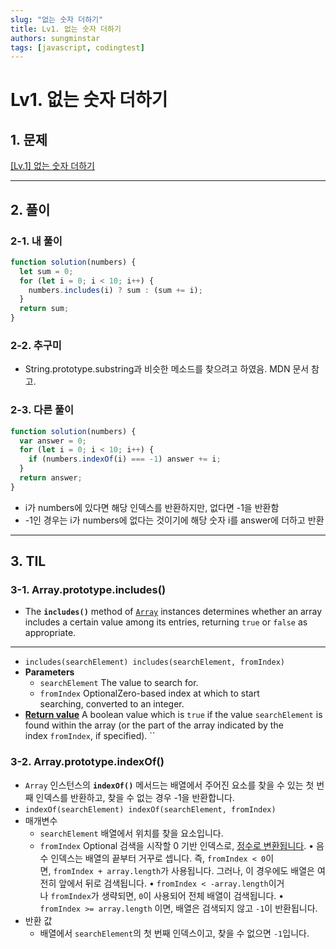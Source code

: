 ```yaml
---
slug: "없는 숫자 더하기"
title: Lv1. 없는 숫자 더하기
authors: sungminstar
tags: [javascript, codingtest]
---
```


# **Lv1. 없는 숫자 더하기**

## 1. 문제

[[Lv.1] 없는 숫자 더하기](https://school.programmers.co.kr/learn/courses/30/lessons/86051)

---

## 2. 풀이

### 2-1. 내 풀이

```jsx
function solution(numbers) {
  let sum = 0;
  for (let i = 0; i < 10; i++) {
    numbers.includes(i) ? sum : (sum += i);
  }
  return sum;
}
```

### 2-2. 추구미

- String.prototype.substring과 비슷한 메소드를 찾으려고 하였음. MDN 문서 참고.

### 2-3. 다른 풀이

```jsx
function solution(numbers) {
  var answer = 0;
  for (let i = 0; i < 10; i++) {
    if (numbers.indexOf(i) === -1) answer += i;
  }
  return answer;
}
```

- i가 numbers에 있다면 해당 인덱스를 반환하지만, 없다면 -1을 반환함
- -1인 경우는 i가 numbers에 없다는 것이기에 해당 숫자 i를 answer에 더하고 반환

---

## 3. TIL

### 3-1. **Array.prototype.includes()**

- The **`includes()`** method of [`Array`](https://developer.mozilla.org/en-US/docs/Web/JavaScript/Reference/Global_Objects/Array) instances determines whether an array includes a certain value among its entries, returning `true` or `false` as appropriate.

---

- `includes(searchElement)
includes(searchElement, fromIndex)`
- **Parameters**
  - `searchElement`
    The value to search for.
  - `fromIndex`
    OptionalZero-based index at which to start searching, converted to an integer.
- [**Return value**](https://developer.mozilla.org/en-US/docs/Web/JavaScript/Reference/Global_Objects/Array/includes#return_value)
  A boolean value which is `true` if the value `searchElement` is found within the array (or the part of the array indicated by the index `fromIndex`, if specified).
  ``

### 3-2. **Array.prototype.indexOf()**

- `Array` 인스턴스의 **`indexOf()`** 메서드는 배열에서 주어진 요소를 찾을 수 있는 첫 번째 인덱스를 반환하고, 찾을 수 없는 경우 -1을 반환합니다.
- `indexOf(searchElement)
indexOf(searchElement, fromIndex)`
- 매개변수
  - `searchElement`
    배열에서 위치를 찾을 요소입니다.
  - `fromIndex` Optional
    검색을 시작할 0 기반 인덱스로, [정수로 변환됩니다](https://developer.mozilla.org/ko/docs/Web/JavaScript/Reference/Global_Objects/Number#%EC%A0%95%EC%88%98_%EB%B3%80%ED%99%98).
    • 음수 인덱스는 배열의 끝부터 거꾸로 셉니다. 즉, `fromIndex < 0`이면, `fromIndex + array.length`가 사용됩니다. 그러나, 이 경우에도 배열은 여전히 앞에서 뒤로 검색됩니다.
    • `fromIndex < -array.length`이거나 `fromIndex`가 생략되면, `0`이 사용되어 전체 배열이 검색됩니다.
    • `fromIndex >= array.length` 이면, 배열은 검색되지 않고 `-1`이 반환됩니다.
- 반환 값
  - 배열에서 `searchElement`의 첫 번째 인덱스이고, 찾을 수 없으면 `-1`입니다.
